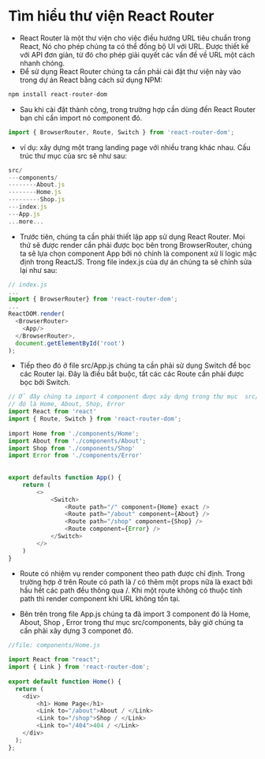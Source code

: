 # Tìm hiểu thư viện React Router
* React Router là một thư viện cho việc điều hướng URL tiêu chuẩn trong React, Nó cho phép chúng ta có thể đồng bộ UI với URL. Được thiết kế với API đơn giản, từ đó cho phép giải quyết các vấn đề về URL một cách nhanh chóng.
* Để sử dụng React Router chúng ta cần phải cài đặt thư viện này vào trong dự án React bằng cách sử dụng NPM:
```js
npm install react-router-dom
```
* Sau khi cài đặt thành công, trong trường hợp cần dùng đến React Router bạn chỉ cần import nó component đó.
```js
import { BrowserRouter, Route, Switch } from 'react-router-dom';
```
* ví dụ: xây dựng một trang landing page với nhiều trang khác nhau. Cấu trúc thư mục của src sẽ như sau:

```js
src/
---components/
--------About.js
--------Home.js
---------Shop.js
---index.js
---App.js
...more...
```
* Trước tiên, chúng ta cần phải thiết lập app sử dụng React Router. Mọi thứ sẽ được render cần phải được bọc bên trong BrowserRouter, chúng ta sẽ lựa chọn component App bởi nó chính là component xử lí logic mặc định trong ReactJS. Trong file index.js của dự án chúng ta sẽ chỉnh sửa lại như sau:

```js
// index.js
...
import { BrowserRouter} from 'react-router-dom';
...
ReactDOM.render(
  <BrowserRouter>
    <App/>
  </BrowserRouter>,
  document.getElementById('root')
);
```

* Tiếp theo đó ở file src/App.js chúng ta cần phải sử dụng Switch để bọc các Router lại. Đây là điều bắt buộc, tất các các Route cần phải được bọc bởi Switch.

```js
// Ở đây chúng ta import 4 component được xây dựng trong thư mục  src/components
// đó là Home, About, Shop, Error
import React from 'react'
import { Route, Switch } from 'react-router-dom';
 
​import Home from './components/Home';
import About from './components/About';
import Shop from './components/Shop'
import Error from './components/Error'
 
 
export defaults function App() {
    return (
        <>
            <Switch>
                <Route path="/" component={Home} exact />
                <Route path="/about" component={About} />
                <Route path="/shop" component={Shop} />
                <Route component={Error} />
            </Switch>
        </>
    )
}
```

* Route có nhiệm vụ render component theo path được chỉ định. Trong trường hợp ở trên Route có path là / có thêm một props nữa là exact bởi hầu hết các path đều thông qua /. Khi một route không có thuộc tính path thì render component khi URL không tồn tại.

* Bên trên trong file App.js chúng ta đã import 3 component đó là Home, About, Shop , Error trong thư mục src/components, bây giờ chúng ta cần phải xây dựng 3 componet đó.

```js 
//file: components/Home.js
 
import React from "react";
import { Link } from 'react-router-dom';
 
export default function Home() {
  return (
    <div>
        <h1> Home Page</h1>
        <Link to="/about">About / </Link>
        <Link to="/shop">Shop / </Link>
        <Link to="/404">404 / </Link>
    </div>
  );
};
```
